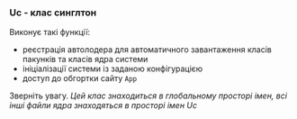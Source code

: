 ### Uc - клас синглтон

Виконує такі функції:

* реєстрація автолодера для автоматичного завантаження класів пакунків
  та класів ядра системи
* ініціалізації системи із заданою конфігурацією
* доступ до обгортки сайту `App`

Зверніть увагу. *Цей клас знаходиться в глобальному просторі імен, всі інші файли ядра знаходяться в просторі імен Uc*
